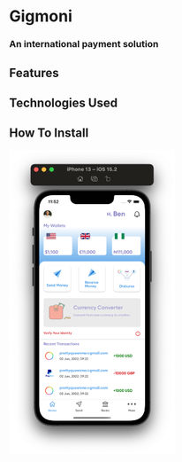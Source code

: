 # Gigmoni
### An international payment solution

## Features

## Technologies Used

## How To Install



<p float="left">
<img src="IMG/gigmoni.png" width="300" height="550">
</p>
